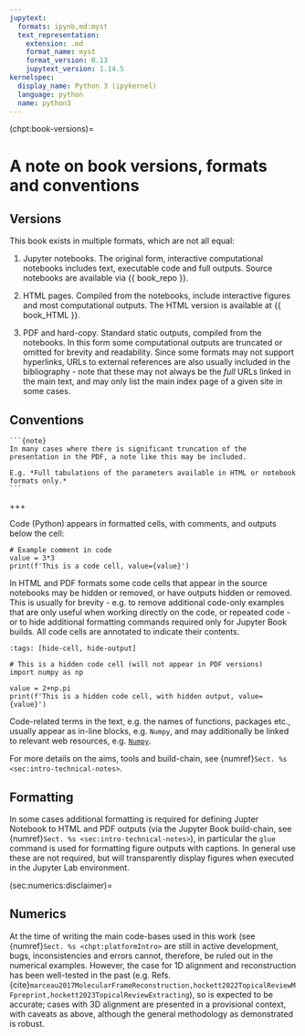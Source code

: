 ```yaml
---
jupytext:
  formats: ipynb,md:myst
  text_representation:
    extension: .md
    format_name: myst
    format_version: 0.13
    jupytext_version: 1.14.5
kernelspec:
  display_name: Python 3 (ipykernel)
  language: python
  name: python3
---
```


(chpt:book-versions)=
# A note on book versions, formats and conventions

## Versions

This book exists in multiple formats, which are not all equal:

1. Jupyter notebooks. The original form, interactive computational notebooks includes text, executable code and full outputs. Source notebooks are available via {{ book_repo }}.

2. HTML pages. Compiled from the notebooks, include interactive figures and most computational outputs. The HTML version is available at {{ book_HTML }}.

3. PDF and hard-copy. Standard static outputs, compiled from the notebooks. In this form some computational outputs are truncated or omitted for brevity and readability. Since some formats may not support hyperlinks, URLs to external references are also usually included in the bibliography - note that these may not always be the *full* URLs linked in the main text, and may only list the main index page of a given site in some cases.

## Conventions

````{margin}
```{note}
In many cases where there is significant truncation of the presentation in the PDF, a note like this may be included.

E.g. *Full tabulations of the parameters available in HTML or notebook formats only.*
```
````

+++

Code (Python) appears in formatted cells, with comments, and outputs below the cell:

```{code-cell} ipython3
# Example comment in code
value = 3*3
print(f'This is a code cell, value={value}')
```

In HTML and PDF formats some code cells that appear in the source notebooks may be hidden or removed, or have outputs hidden or removed. This is usually for brevity - e.g. to remove additional code-only examples that are only useful when working directly on the code, or repeated code - or to hide additional formatting commands required only for Jupyter Book builds. All code cells are annotated to indicate their contents.

```{code-cell} ipython3
:tags: [hide-cell, hide-output]

# This is a hidden code cell (will not appear in PDF versions)
import numpy as np

value = 2+np.pi
print(f'This is a hidden code cell, with hidden output, value={value}')
```

Code-related terms in the text, e.g. the names of functions, packages etc., usually appear as in-line blocks, e.g. `Numpy`, and may additionally be linked to relevant web resources, e.g. [`Numpy`](https://numpy.org/).

For more details on the aims, tools and build-chain, see {numref}`Sect. %s <sec:intro-technical-notes>`.

## Formatting

In some cases additional formatting is required for defining Jupter Notebook to HTML and PDF outputs (via the Jupyter Book build-chain, see {numref}`Sect. %s <sec:intro-technical-notes>`), in particular the `glue` command is used for formatting figure outputs with captions. In general use these are not required, but will transparently display figures when executed in the Jupyter Lab environment.

(sec:numerics:disclaimer)=
## Numerics

At the time of writing the main code-bases used in this work (see {numref}`Sect. %s <chpt:platformIntro>` are still in active development, bugs, inconsistencies and errors cannot, therefore, be ruled out in the numerical examples. However, the case for 1D alignment and reconstruction has been well-tested in the past (e.g. Refs. {cite}`marceau2017MolecularFrameReconstruction,hockett2022TopicalReviewMFpreprint,hockett2023TopicalReviewExtracting`), so is expected to be accurate; cases with 3D alignment are presented in a provisional context, with caveats as above, although the general methodology as demonstrated is robust.

```{code-cell} ipython3

```
